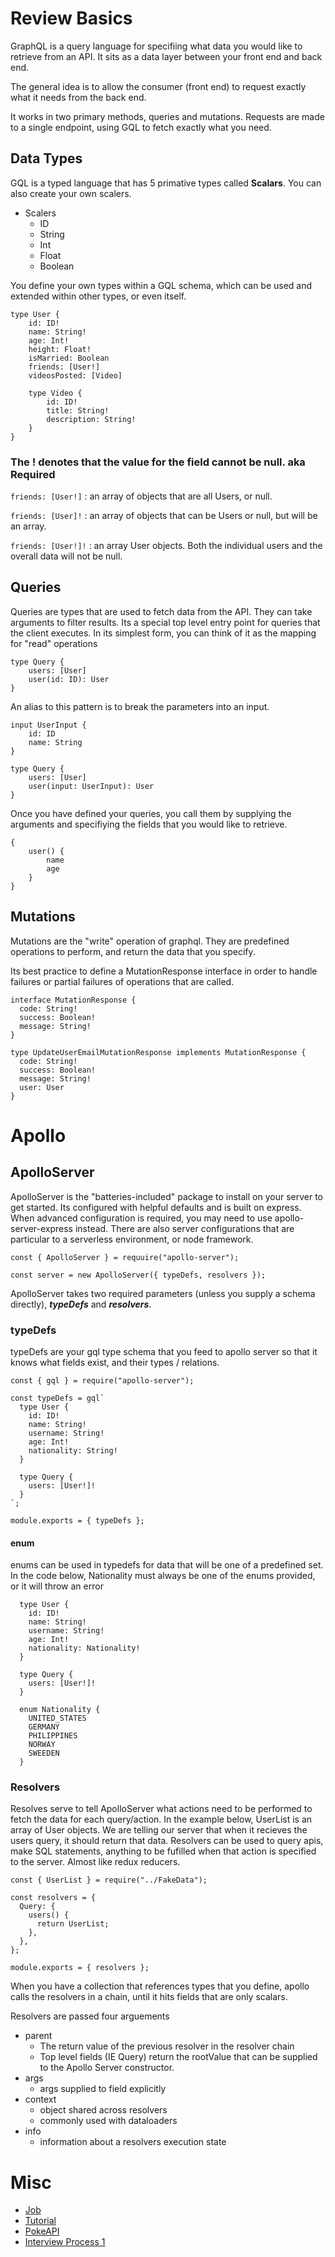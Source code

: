 # Review Basics

GraphQL is a query language for specifiing what data you would like to retrieve from an API. It sits as a data layer between your front end and back end.

The general idea is to allow the consumer (front end) to request exactly what it needs from the back end.

It works in two primary methods, queries and mutations. Requests are made to a single endpoint, using GQL to fetch exactly what you need.

## Data Types

GQL is a typed language that has 5 primative types called **Scalars**. You can also create your own scalers.

- Scalers
  - ID
  - String
  - Int
  - Float
  - Boolean

You define your own types within a GQL schema, which can be used and extended within other types, or even itself.

```
type User {
    id: ID!
    name: String!
    age: Int!
    height: Float!
    isMarried: Boolean
    friends: [User!]
    videosPosted: [Video]

    type Video {
        id: ID!
        title: String!
        description: String!
    }
}
```

### The **!** denotes that the value for the field cannot be null. aka **Required**

`friends: [User!]`
: an array of objects that are all Users, or null.

`friends: [User]!`
: an array of objects that can be Users or null, but will be an array.

`friends: [User!]!`
: an array User objects. Both the individual users and the overall data will not be null.

## Queries

Queries are types that are used to fetch data from the API. They can take arguments to filter results. Its a special top level entry point for queries that the client executes. In its simplest form, you can think of it as the mapping for "read" operations

```
type Query {
    users: [User]
    user(id: ID): User
}
```

An alias to this pattern is to break the parameters into an input.

```
input UserInput {
    id: ID
    name: String
}

type Query {
    users: [User]
    user(input: UserInput): User
}
```

Once you have defined your queries, you call them by supplying the arguments and specifiying the fields that you would like to retrieve.

```
{
    user() {
        name
        age
    }
}
```

## Mutations

Mutations are the "write" operation of graphql. They are predefined operations to perform, and return the data that you specify.

Its best practice to define a MutationResponse interface in order to handle failures or partial failures of operations that are called.

```
interface MutationResponse {
  code: String!
  success: Boolean!
  message: String!
}

type UpdateUserEmailMutationResponse implements MutationResponse {
  code: String!
  success: Boolean!
  message: String!
  user: User
}
```

# Apollo

## ApolloServer

ApolloServer is the "batteries-included" package to install on your server to get started. Its configured with helpful defaults and is built on express. When advanced configuration is required, you may need to use apollo-server-express instead. There are also server configurations that are particular to a serverless environment, or node framework.

```
const { ApolloServer } = requuire("apollo-server");

const server = new ApolloServer({ typeDefs, resolvers });
```

ApolloServer takes two required parameters (unless you supply a schema directly), **_typeDefs_** and **_resolvers_**.

### typeDefs

typeDefs are your gql type schema that you feed to apollo server so that it knows what fields exist, and their types / relations.

```
const { gql } = require("apollo-server");

const typeDefs = gql`
  type User {
    id: ID!
    name: String!
    username: String!
    age: Int!
    nationality: String!
  }

  type Query {
    users: [User!]!
  }
`;

module.exports = { typeDefs };
```

#### enum

enums can be used in typedefs for data that will be one of a predefined set. In the code below, Nationality must always be one of the enums provided, or it will throw an error

```
  type User {
    id: ID!
    name: String!
    username: String!
    age: Int!
    nationality: Nationality!
  }

  type Query {
    users: [User!]!
  }

  enum Nationality {
    UNITED_STATES
    GERMANY
    PHILIPPINES
    NORWAY
    SWEEDEN
  }
```

### Resolvers

Resolves serve to tell ApolloServer what actions need to be performed to fetch the data for each query/action. In the example below, UserList is an array of User objects. We are telling our server that when it recieves the users query, it should return that data. Resolvers can be used to query apis, make SQL statements, anything to be fufilled when that action is specified to the server. Almost like redux reducers.

```
const { UserList } = require("../FakeData");

const resolvers = {
  Query: {
    users() {
      return UserList;
    },
  },
};

module.exports = { resolvers };
```

When you have a collection that references types that you define, apollo calls the resolvers in a chain, until it hits fields that are only scalars.

Resolvers are passed four arguements

- parent
  - The return value of the previous resolver in the resolver chain
  - Top level fields (IE Query) return the rootValue that can be supplied to the Apollo Server constructor.
- args
  - args supplied to field explicitly
- context
  - object shared across resolvers
  - commonly used with dataloaders
- info
  - information about a resolvers execution state

# Misc

- [Job](https://www.apollographql.com/careers/job?id=eb28a876-d163-4532-bf36-18c3f0c3f89e)
- [Tutorial](https://www.youtube.com/watch?v=cjl3ToMTrs0)
- [PokeAPI](https://pokeapi.co/api/v2/)
- [Interview Process 1](https://www.apollographql.com/blog/life-at-apollo/what-is-it-like-to-interview-with-apollo-part-1-of-2/)
